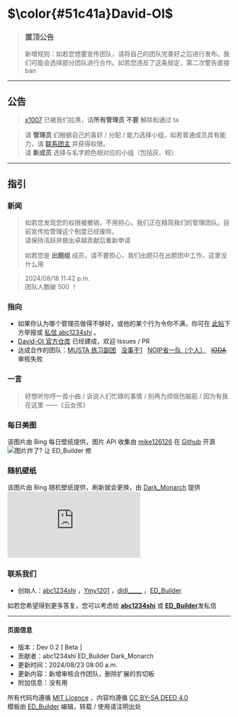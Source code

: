 # $\color{#51c41a}David-OI$
> ### 置顶公告
> 新增规则：如若您想要宣传团队，请将自己的团队完善好之后进行发布。我们可能会选择部分团队进行合作。如若您违反了这条规定，第二次警告直接 ban

---
## 公告
> [x1007](/user/1109270) 已被我们拉黑，请**所有管理员** **不要** 解除和通过 ta

> 请 **管理员** 们根据自己的喜好 / 分配 / 能力选择小组，如若普通成员具有能力，请 [联系团主](/chat?uid=941501) 并获得权限。  
请 **新成员** 选择与名字颜色相对应的小组（包括灰、棕）

---
## 指引
### 新闻
> 如若您发现您的权限被撤销，不用担心，我们正在精简我们的管理团队。目前宣传给管理这个制度已经废除。  
请保持活跃并做出卓越贡献后重新申请
>
> 如若您是 **出题组** 成员，请不要担心，我们出题只在出题团中工作，这里没什么用

> 2024/08/18 11:42 p.m.  
团队人数破 500 ！
### 指向
- 如果你认为哪个管理员做得不够好，或他的某个行为令你不满，你可在 [此帖](/discuss/885878)下方举报或 [私信 abc1234shi](/chat?uid=941501) 。
- [David-OI 官方仓库](https://github.com/ED-Builder/David-OI) 已经建成，欢迎 Issues / PR
- 达成合作的团队：[MUSTA 练习副团](/team/68500) &nbsp; [没事干1](/team/68785) &nbsp; [NOIP省一队（个人）](/team/63028) &nbsp; [~~IODA~~](/team/79536)审核失败
### 一言
> 好想听你哼一首小曲 / 诉说人们忙碌的事情 / 别再为烦恼伤脑筋 / 因为有我在这里 ——《云女孩》
### 每日美图
该图片由 Bing 每日壁纸提供，图片 API 收集由 [mike126126](https://github.com/mike126126) 在 [Github](https://github.com/mike126126/bing) 开源  
![图片炸了? 让 ED_Builder 修](https://baotangguo.cn:8081/)
### 随机壁纸
该图片由 Bing 随机壁纸提供，刷新就会更换，由 [Dark_Monarch](/user/1032282) 提供
![](https://bing.img.run/rand.php)
### 联系我们
- 创始人：[abc1234shi](/chat?uid=941501 "喜气至永远") ，[Ymy1201](/chat?uid=1186739 "基泥苔煤") ，[dldl\_\_\_\_\_](/chat?uid=1073177) ，[ED\_Builder](/chat?uid=1023494 "咕咕《<复生>》")

如若您希望得到更多答复，您可以考虑给 [**abc1234shi**](/chat?uid=941501) 或 [**ED_Builder**](/chat?uid=1023494)发私信

---
#### 页面信息
- 版本：Dev 0.2 [ Beta ]
- 贡献者：abc1234shi ED_Builder Dark_Monarch
- 更新时间：2024/08/23 08:00 a.m.
- 更新内容：新增审核合作团队，删除扩展的剪切板
- 附加信息：没有用

所有代码均遵循 [MIT Licence](https://github.com/ED-Builder/David-OI/blob/main/LICENSE) ，内容均遵循 [CC BY-SA DEED 4.0](https://creativecommons.org/licenses/by-sa/4.0/deed.zh-hans)  
模板由 [ED_Builder](/user/1023494) 编辑，转载 / 使用请注明出处
